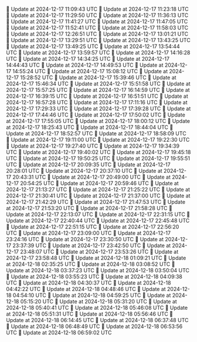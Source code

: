 🔄 Update at 2024-12-17 11:09:43 UTC
🔄 Update at 2024-12-17 11:23:18 UTC
🔄 Update at 2024-12-17 11:29:50 UTC
🔄 Update at 2024-12-17 11:36:13 UTC
🔄 Update at 2024-12-17 11:41:27 UTC
🔄 Update at 2024-12-17 11:47:05 UTC
🔄 Update at 2024-12-17 11:52:41 UTC
🔄 Update at 2024-12-17 11:58:03 UTC
🔄 Update at 2024-12-17 12:26:51 UTC
🔄 Update at 2024-12-17 13:01:21 UTC
🔄 Update at 2024-12-17 13:29:51 UTC
🔄 Update at 2024-12-17 13:43:25 UTC
🔄 Update at 2024-12-17 13:49:25 UTC
🔄 Update at 2024-12-17 13:54:44 UTC
🔄 Update at 2024-12-17 13:59:57 UTC
🔄 Update at 2024-12-17 14:16:28 UTC
🔄 Update at 2024-12-17 14:34:25 UTC
🔄 Update at 2024-12-17 14:44:43 UTC
🔄 Update at 2024-12-17 14:49:53 UTC
🔄 Update at 2024-12-17 14:55:24 UTC
🔄 Update at 2024-12-17 15:08:12 UTC
🔄 Update at 2024-12-17 15:28:52 UTC
🔄 Update at 2024-12-17 15:39:46 UTC
🔄 Update at 2024-12-17 15:46:34 UTC
🔄 Update at 2024-12-17 15:51:58 UTC
🔄 Update at 2024-12-17 15:57:25 UTC
🔄 Update at 2024-12-17 16:14:59 UTC
🔄 Update at 2024-12-17 16:39:15 UTC
🔄 Update at 2024-12-17 16:51:51 UTC
🔄 Update at 2024-12-17 16:57:28 UTC
🔄 Update at 2024-12-17 17:11:16 UTC
🔄 Update at 2024-12-17 17:29:33 UTC
🔄 Update at 2024-12-17 17:39:28 UTC
🔄 Update at 2024-12-17 17:44:46 UTC
🔄 Update at 2024-12-17 17:50:02 UTC
🔄 Update at 2024-12-17 17:55:05 UTC
🔄 Update at 2024-12-17 18:00:12 UTC
🔄 Update at 2024-12-17 18:25:43 UTC
🔄 Update at 2024-12-17 18:44:04 UTC
🔄 Update at 2024-12-17 18:52:57 UTC
🔄 Update at 2024-12-17 18:58:09 UTC
🔄 Update at 2024-12-17 19:11:00 UTC
🔄 Update at 2024-12-17 19:22:30 UTC
🔄 Update at 2024-12-17 19:27:40 UTC
🔄 Update at 2024-12-17 19:34:39 UTC
🔄 Update at 2024-12-17 19:40:02 UTC
🔄 Update at 2024-12-17 19:45:18 UTC
🔄 Update at 2024-12-17 19:50:25 UTC
🔄 Update at 2024-12-17 19:55:51 UTC
🔄 Update at 2024-12-17 20:09:35 UTC
🔄 Update at 2024-12-17 20:28:01 UTC
🔄 Update at 2024-12-17 20:37:10 UTC
🔄 Update at 2024-12-17 20:43:31 UTC
🔄 Update at 2024-12-17 20:49:00 UTC
🔄 Update at 2024-12-17 20:54:25 UTC
🔄 Update at 2024-12-17 20:59:46 UTC
🔄 Update at 2024-12-17 21:13:27 UTC
🔄 Update at 2024-12-17 21:25:22 UTC
🔄 Update at 2024-12-17 21:30:41 UTC
🔄 Update at 2024-12-17 21:37:00 UTC
🔄 Update at 2024-12-17 21:42:29 UTC
🔄 Update at 2024-12-17 21:47:53 UTC
🔄 Update at 2024-12-17 21:53:20 UTC
🔄 Update at 2024-12-17 21:58:28 UTC
🔄 Update at 2024-12-17 22:13:07 UTC
🔄 Update at 2024-12-17 22:31:15 UTC
🔄 Update at 2024-12-17 22:40:44 UTC
🔄 Update at 2024-12-17 22:45:48 UTC
🔄 Update at 2024-12-17 22:51:15 UTC
🔄 Update at 2024-12-17 22:56:20 UTC
🔄 Update at 2024-12-17 23:09:00 UTC
🔄 Update at 2024-12-17 23:24:16 UTC
🔄 Update at 2024-12-17 23:30:50 UTC
🔄 Update at 2024-12-17 23:37:39 UTC
🔄 Update at 2024-12-17 23:42:50 UTC
🔄 Update at 2024-12-17 23:48:07 UTC
🔄 Update at 2024-12-17 23:53:26 UTC
🔄 Update at 2024-12-17 23:58:48 UTC
🔄 Update at 2024-12-18 01:09:21 UTC
🔄 Update at 2024-12-18 02:35:25 UTC
🔄 Update at 2024-12-18 03:08:52 UTC
🔄 Update at 2024-12-18 03:37:23 UTC
🔄 Update at 2024-12-18 03:50:04 UTC
🔄 Update at 2024-12-18 03:55:23 UTC
🔄 Update at 2024-12-18 04:09:38 UTC
🔄 Update at 2024-12-18 04:30:37 UTC
🔄 Update at 2024-12-18 04:42:22 UTC
🔄 Update at 2024-12-18 04:48:46 UTC
🔄 Update at 2024-12-18 04:54:10 UTC
🔄 Update at 2024-12-18 04:59:25 UTC
🔄 Update at 2024-12-18 05:15:20 UTC
🔄 Update at 2024-12-18 05:31:20 UTC
🔄 Update at 2024-12-18 05:40:41 UTC
🔄 Update at 2024-12-18 05:46:08 UTC
🔄 Update at 2024-12-18 05:51:31 UTC
🔄 Update at 2024-12-18 05:56:46 UTC
🔄 Update at 2024-12-18 06:14:45 UTC
🔄 Update at 2024-12-18 06:37:48 UTC
🔄 Update at 2024-12-18 06:48:49 UTC
🔄 Update at 2024-12-18 06:53:56 UTC
🔄 Update at 2024-12-18 06:59:02 UTC
